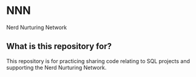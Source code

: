 # NNN
Nerd Nurturing Network

## What is this repository for?
This repository is for practicing sharing code relating to SQL projects and supporting the Nerd Nurturing Network.
